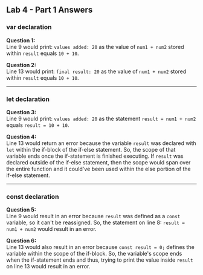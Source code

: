 ## Lab 4 - Part 1 Answers

### var declaration
**Question 1:**  
Line 9 would print: ```values added: 20``` as the value of ```num1 + num2``` stored within ```result``` equals ```10 + 10```.

**Question 2:**  
Line 13 would print: ```final result: 20``` as the value of ```num1 + num2``` stored within ```result``` equals ```10 + 10```.

---
### let declaration
**Question 3:**  
Line 9 would print: ```values added: 20``` as the statement ```result = num1 + num2``` equals ```result = 10 + 10```.

**Question 4:**  
Line 13 would return an error because the variable ```result``` was declared with ```let``` within the if-block of the if-else statement. So, the scope of that variable ends once the if-statement is finished executing. If ```result``` was declared outside of the if-else statement, then the scope would span over the entire function and it could've been used within the else portion of the if-else statement. 

---
### const declaration
**Question 5:**  
Line 9 would result in an error because ```result``` was defined as a ```const``` variable, so it can't be reassigned. So, the statement on line 8: ```result = num1 + num2``` would result in an error.

**Question 6:**  
Line 13 would also result in an error because ```const result = 0;``` defines the variable within the scope of the if-block. So, the variable's scope ends when the if-statement ends and thus, trying to print the value inside ```result``` on line 13 would result in an error. 
